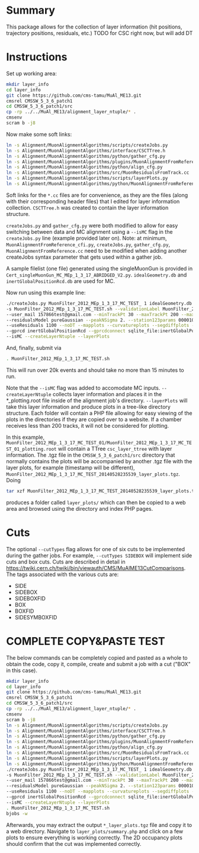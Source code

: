 # Summary
This package allows for the collection of layer information (hit positions, trajectory positions, residuals, etc.)
TODO for CSC right now, but will add DT

# Instructions
Set up working area:
``` bash
mkdir layer_info
cd layer_info
git clone https://github.com/cms-tamu/MuAl_ME13.git
cmsrel CMSSW_5_3_6_patch1
cd CMSSW_5_3_6_patch1/src
cp -rp ../../MuAl_ME13/alignment_layer_ntuple/* .
cmsenv
scram b -j8
```

Now make some soft links:
``` bash
ln -s Alignment/MuonAlignmentAlgorithms/scripts/createJobs.py
ln -s Alignment/MuonAlignmentAlgorithms/interface/CSCTTree.h
ln -s Alignment/MuonAlignmentAlgorithms/python/gather_cfg.py
ln -s Alignment/MuonAlignmentAlgorithms/plugins/MuonAlignmentFromReference.cc
ln -s Alignment/MuonAlignmentAlgorithms/python/align_cfg.py
ln -s Alignment/MuonAlignmentAlgorithms/src/MuonResidualsFromTrack.cc
ln -s Alignment/MuonAlignmentAlgorithms/scripts/layerPlots.py
ln -s Alignment/MuonAlignmentAlgorithms/python/MuonAlignmentFromReference_cfi.py
```

Soft links for the `*.cc` files are for convenience, as they are the files (along with their corresponding header files) that I edited for layer information collection. `CSCTTree.h` was created to contain the layer information structure.

`createJobs.py` and `gather_cfg.py` were both modified to allow for easy switching between data and MC alignment using a `--isMC` flag in the `createJobs.py` line (example provided later on). Note: at minimum, `MuonAlignmentFromReference_cfi.py`, `createJobs.py`, `gather_cfg.py`, `MuonAlignmentFromReference.cc` need to be modified when adding another createJobs syntax parameter that gets used within a gather job.

A sample filelist (one file) generated using the singleMuonGun is provided in ` Cert_singleMuonGun_MC_MEp_1_3_17_ABRIDGED_V2.py`.
`idealGeometry.db` and `inertGlobalPositionRcd.db` are used for MC.


Now run using this example line:
``` bash
./createJobs.py MuonFilter_2012_MEp_1_3_17_MC_TEST_ 1 idealGeometry.db Cert_singleMuonGun_MC_MEp_1_3_17_ABRIDGED_V2.py \
-s MuonFilter_2012_MEp_1_3_17_MC_TEST.sh --validationLabel MuonFilter_2012_MEp_1_3_17_MC_TEST \
--user_mail 157866test@gmail.com --minTrackPt 30 --maxTrackPt 200 --maxDxy 0.2 --minNCrossedChambers 1 \
--residualsModel pureGaussian --peakNSigma 2. --station123params 000010 --station4params 000010 --cscparams 100001 \
--useResiduals 1100 --noDT --mapplots --curvatureplots --segdiffplots --extraPlots --globalTag MC_53_V14::All \
--gprcd inertGlobalPositionRcd --gprcdconnect sqlite_file:inertGlobalPositionRcd.db  --createAlignNtuple -j 1 \
--isMC --createLayerNtuple --layerPlots
```
And, finally, submit via
``` bash
. MuonFilter_2012_MEp_1_3_17_MC_TEST.sh
```

This will run over 20k events and should take no more than 15 minutes to run.

Note that the `--isMC` flag was added to accomodate MC inputs. `--createLayerNtuple` collects layer information and places it in the *_plotting.root file inside of the alignment job's directory. `--layerPlots` will take this layer information and produce plots in a tree-like directory structure. Each folder will contain a PHP file allowing for easy viewing of the plots in the directories if they are copied over to a website. If a chamber receives less than 200 tracks, it will not be considered for plotting.

In this example, `MuonFilter_2012_MEp_1_3_17_MC_TEST_01/MuonFilter_2012_MEp_1_3_17_MC_TEST_01_plotting.root` will contain a TTree `csc_layer_ttree` with layer information. The .tgz file in the `CMSSW_5_3_6_patch1/src` directory that normally contains the plots will be accompanied by another .tgz file with the layer plots, for example (timestamp will be different),  `MuonFilter_2012_MEp_1_3_17_MC_TEST_20140528235539_layer_plots.tgz`. Doing
``` bash
tar xzf MuonFilter_2012_MEp_1_3_17_MC_TEST_20140528235539_layer_plots.tgz
```
produces a folder called `layer_plots/` which can then be copied to a web area and browsed using the directory and index PHP pages.

# Cuts
The optional `--cutTypes` flag allows for one of six cuts to be implemented during the gather jobs. For example, `--cutTypes SIDEBOX` will implement side cuts and box cuts. Cuts are described in detail in https://twiki.cern.ch/twiki/bin/viewauth/CMS/MuAlME13CutComparisons. The tags associated with the various cuts are:
* SIDE
* SIDEBOX
* SIDEBOXFID
* BOX
* BOXFID
* SIDESYMBOXFID

# COMPLETE COPY&PASTE TEST
The below commands can be completely copied and pasted as a whole to obtain the code, copy it, compile, create and submit a job with a cut ("BOX" in this case).
```bash
mkdir layer_info
cd layer_info
git clone https://github.com/cms-tamu/MuAl_ME13.git
cmsrel CMSSW_5_3_6_patch1
cd CMSSW_5_3_6_patch1/src
cp -rp ../../MuAl_ME13/alignment_layer_ntuple/* .
cmsenv
scram b -j8
ln -s Alignment/MuonAlignmentAlgorithms/scripts/createJobs.py
ln -s Alignment/MuonAlignmentAlgorithms/interface/CSCTTree.h
ln -s Alignment/MuonAlignmentAlgorithms/python/gather_cfg.py
ln -s Alignment/MuonAlignmentAlgorithms/plugins/MuonAlignmentFromReference.cc
ln -s Alignment/MuonAlignmentAlgorithms/python/align_cfg.py
ln -s Alignment/MuonAlignmentAlgorithms/src/MuonResidualsFromTrack.cc
ln -s Alignment/MuonAlignmentAlgorithms/scripts/layerPlots.py
ln -s Alignment/MuonAlignmentAlgorithms/python/MuonAlignmentFromReference_cfi.py
./createJobs.py MuonFilter_2012_MEp_1_3_17_MC_TEST_ 1 idealGeometry.db Cert_singleMuonGun_MC_MEp_1_3_17_ABRIDGED_V2.py \
-s MuonFilter_2012_MEp_1_3_17_MC_TEST.sh --validationLabel MuonFilter_2012_MEp_1_3_17_MC_TEST \
--user_mail 157866test@gmail.com --minTrackPt 30 --maxTrackPt 200 --maxDxy 0.2 --minNCrossedChambers 1 \
--residualsModel pureGaussian --peakNSigma 2. --station123params 000010 --station4params 000010 --cscparams 100001 \
--useResiduals 1100 --noDT --mapplots --curvatureplots --segdiffplots --extraPlots --globalTag MC_53_V14::All \
--gprcd inertGlobalPositionRcd --gprcdconnect sqlite_file:inertGlobalPositionRcd.db  --createAlignNtuple -j 2 --cutTypes BOX \
--isMC --createLayerNtuple --layerPlots
. MuonFilter_2012_MEp_1_3_17_MC_TEST.sh
bjobs -w
```
Afterwards, you may extract the output `*_layer_plots.tgz` file and copy it to a web directory. Navigate to `layer_plots/summary.php` and click on a few plots to ensure everything is working correctly. The 2D occupancy plots should confirm that the cut was implemented correctly.
